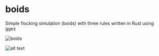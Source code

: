 # boids
Simple flocking simulation (boids) with three rules written in Rust using ggez

![boids](resources/boids.gif)

![alt text][boids]

[boids]: https://github.com/ericpko/boids/blob/main/resources/boids.gif "Boids gif"
